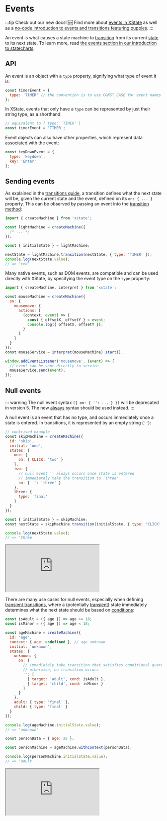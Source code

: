 # Events

:::tip Check out our new docs!
🆕 Find more about [events in XState](https://stately.ai/docs/transitions) as well as a [no-code introduction to events and transitions featuring puppies](https://stately.ai/docs/state-machines-and-statecharts#transitions-and-events).
:::

An event is what causes a state machine to [transition](./transitions.md) from its current [state](./states.md) to its next state. To learn more, read [the events section in our introduction to statecharts](./introduction-to-state-machines-and-statecharts/index.md#transitions-and-events).

## API

An event is an object with a `type` property, signifying what type of event it is:

```js
const timerEvent = {
  type: 'TIMER' // the convention is to use CONST_CASE for event names
};
```

In XState, events that only have a `type` can be represented by just their string type, as a shorthand:

```js
// equivalent to { type: 'TIMER' }
const timerEvent = 'TIMER';
```

Event objects can also have other properties, which represent data associated with the event:

```js
const keyDownEvent = {
  type: 'keydown',
  key: 'Enter'
};
```

## Sending events

As explained in the [transitions guide](./transitions.md), a transition defines what the next state will be, given the current state and the event, defined on its `on: { ... }` property. This can be observed by passing an event into the [transition method](./transitions.md#machine-transition-method):

```js
import { createMachine } from 'xstate';

const lightMachine = createMachine({
  /* ... */
});

const { initialState } = lightMachine;

nextState = lightMachine.transition(nextState, { type: 'TIMER' });
console.log(nextState.value);
// => 'red'
```

Many native events, such as DOM events, are compatible and can be used directly with XState, by specifying the event type on the `type` property:

```js
import { createMachine, interpret } from 'xstate';

const mouseMachine = createMachine({
  on: {
    mousemove: {
      actions: [
        (context, event) => {
          const { offsetX, offsetY } = event;
          console.log({ offsetX, offsetY });
        }
      ]
    }
  }
});
const mouseService = interpret(mouseMachine).start();

window.addEventListener('mousemove', (event) => {
  // event can be sent directly to service
  mouseService.send(event);
});
```

## Null events

::: warning
The null event syntax `({ on: { '': ... } })` will be deprecated in version 5. The new [always](./transitions.md#eventless-always-transitions) syntax should be used instead.
:::

A null event is an event that has no type, and occurs immediately once a state is entered. In transitions, it is represented by an empty string (`''`):

```js
// contrived example
const skipMachine = createMachine({
  id: 'skip',
  initial: 'one',
  states: {
    one: {
      on: { CLICK: 'two' }
    },
    two: {
      // null event '' always occurs once state is entered
      // immediately take the transition to 'three'
      on: { '': 'three' }
    },
    three: {
      type: 'final'
    }
  }
});

const { initialState } = skipMachine;
const nextState = skipMachine.transition(initialState, { type: 'CLICK' });

console.log(nextState.value);
// => 'three'
```

<iframe src="https://stately.ai/viz/embed?gist=f8b1c6470371b13eb2838b84194ca428"></iframe>

There are many use cases for null events, especially when defining [transient transitions](./transitions.md#transient-transitions), where a (potentially [transient](./statenodes.md#transient-state-nodes)) state immediately determines what the next state should be based on [conditions](./guards.md):

```js
const isAdult = ({ age }) => age >= 18;
const isMinor = ({ age }) => age < 18;

const ageMachine = createMachine({
  id: 'age',
  context: { age: undefined }, // age unknown
  initial: 'unknown',
  states: {
    unknown: {
      on: {
        // immediately take transition that satisfies conditional guard.
        // otherwise, no transition occurs
        '': [
          { target: 'adult', cond: isAdult },
          { target: 'child', cond: isMinor }
        ]
      }
    },
    adult: { type: 'final' },
    child: { type: 'final' }
  }
});

console.log(ageMachine.initialState.value);
// => 'unknown'

const personData = { age: 28 };

const personMachine = ageMachine.withContext(personData);

console.log(personMachine.initialState.value);
// => 'adult'
```

<iframe src="https://stately.ai/viz/embed?gist=2f9f2f4bd5dcd5ff262c7f2a7e9199aa"></iframe>
